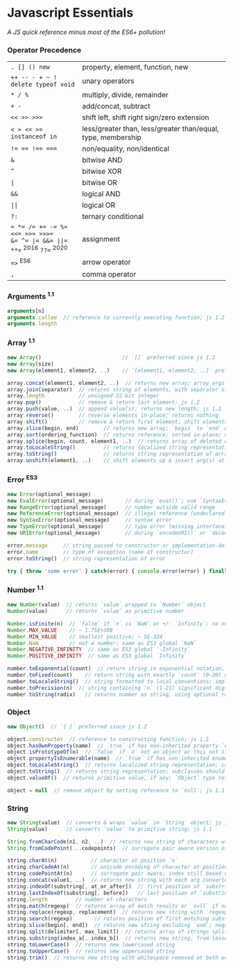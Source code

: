 Javascript Essentials
=====================

_A JS quick reference minus most of the ES6+ pollution!_


### Operator Precedence

|                     |                                  |
|---------------------|----------------------------------|
| `. [] () new`       | property, element, function, new
| `++ -- - + ~ !`<br />`delete typeof void` | unary operators
| `* / %`             | multiply, divide, remainder
| `+ -`               | add/concat, subtract
| `<< >> >>>`         | shift left, shift right sign/zero extension
| `< > <= >= instanceof in` | less/greater than, less/greater than/equal, type, membership
| `!= == !== ===`     | non/equality, non/identical
| `&`                 | bitwise AND
| `^`                 | bitwise XOR
| `\|`                | bitwise OR
| `&&`                | logical AND
| `\|\|`              | logical OR
| `?:`                | ternary conditional
| `= *= /= += -= %=`<br />`<<= >>= >>>=`<br />`&= ^= \|= &&= \|\|=`<br />`**=` <sup>2016</sup> `??=` <sup>2020</sup> | assignment
| `=>` <sup>ES6</sup> | arrow operator
| `,`                 | comma operator


### Arguments <sup>1.1</sup>

```js
arguments[n]
arguments.callee  // reference to currently executing function; js 1.2
arguments.length
```


### Array <sup>1.1</sup>

```js
new Array()                          // `[]` preferred since js 1.2
new Array(size)
new Array(element1, element2, ..)    // `[element1, element2, ..]` preferred since js 1.2

array.concat(element1, element2, ..)  // returns new array; array args deconstructed; js 1.2
array.join(separator)  // returns string of elements, with separator string between each
array.length           // unsigned 32-bit integer
array.pop()            // remove & return last element; js 1.2
array.push(value, ..)  // append value(s); returns new length; js 1.2
array.reverse()        // reverse elements in-place; returns nothing
array.shift()          // remove & return first element; shift elements down; decrement length; js 1.2
array.slice(begin, end)        // returns new array; `begin` to `end` exclusive; js 1.2
array.sort(ordering_function)  // returns reference; sorted in-place; numbers converted to strings; no time/space guarantees
array.splice(begin, count, element1, ..)  // returns array of deleted elements; deletes `count` then inserts args; js 1.2
array.toLocaleString()         // returns localized string representation of array; ES1
array.toString()               // returns string representation of array
array.unshift(element1, ..)    // shift elements up & insert arg(s) at beginning of array; js 1.2
```


### Error <sup>ES3</sup>

```js
new Error(optional_message)
new EvalError(optional_message)       // during `eval()`; use `SyntaxError` instead
new RangeError(optional_message)      // number outside valid range
new ReferenceError(optional_message)  // illegal reference (undeclared variable)
new SyntaxError(optional_message)     // syntax error
new TypeError(optional_message)       // type error (missing interface)
new URIError(optional_message)        // during `encodeURI()` or `decodeURI()`

error.message     // string passed to constructor or implementation-defined default string
error.name        // type of exception (name of constructor)
error.toString()  // string representation of error

try { throw 'some error' } catch(error) { console.error(error) } finally { console.log('run regardless') }
```


### Number <sup>1.1</sup>

```js
new Number(value)  // returns `value` wrapped in `Number` object
Number(value)      // returns `value` as primitive number

Number.isFinite(n)  // `false` if `n` is `NaN` or +/- `Infinity`; no numeric conversion, unlike global `isFinite()`; ES6
Number.MAX_VALUE    // ~ 1.75E+308
Number.MIN_VALUE    // smallest positive; ~ 5E-324
Number.NaN          // not a number; same as ES3 global `NaN`
Number.NEGATIVE_INFINITY  // same as ES3 global `-Infinity`
Number.POSITIVE_INFINITY  // same as ES3 global `Infinity`

number.toExponential(count)  // return string in exponential notation, with `count` (0-20) digits after decimal; rounded or zero-padded; ES3
number.toFixed(count)    // return string with exactly `count` (0-20) digits after decimal; rounded or zero-padded; ES3
number.toLocaleString()  // string formatted to local conventions; implementation-dependent; ES3
number.toPrecision(n)  // string containing `n` (1-21) significant digits; fixed-point notation if possible; rounded or zero-padded; ES3
number.toString(radix)   // returns number as string, using optional radix (2-36); default base 10
```


### Object

```js
new Object()  // `{ }` preferred since js 1.2

object.constructor  // reference to constructing function; js 1.1
object.hasOwnProperty(name)  // `true` if has non-inherited property `name`; ES3
object.isPrototypeOf(o)  // `false` if `o` not an object or this not its prototype; ES3
object.propertyIsEnumerable(name)  // `true` if has non-inherited enumerable property `name`; ES3
object.toLocaleString()  // returns localized string representation; calls `.toString()` by default; ES3
object.toString()  // returns string representation; subclasses should override; generic implementation from `Object` since js 1.1
object.valueOf()  // returns primitive value, if any; `Object` type returns self; js 1.1

object = null  // remove object by setting reference to `null`; js 1.1
```


### String

```js
new String(value)  // converts & wraps `value` in `String` object; js 1.1
String(value)      // converts `value` to primitive string; js 1.1

String.fromCharCode(n1, n2, ..)  // returns new string of characters with encodings specified by args; js 1.2
String.fromCodePoint(...codepoints)  // surrogate pair aware version of `fromCharCode`; ES6

string.charAt(n)           // character at position `n`
string.charCodeAt(n)       // unicode encoding of character at position `n`; js 1.2
string.codePointAt(n)      // surrogate pair aware; index still based on 16-bit code units; ES6
string.concat(value1, ..)  // returns new string with each arg converted & concatenated; js 1.2
string.indexOf(substring[, at_or_after])  // first position of `substring`; `-1` if not found
string.lastIndexOf(substring[, before])   // last position of `substring`; `-1` if not found
string.length         // number of characters
string.match(regexp)  // returns array of match results or `null` if none; js 1.2
string.replace(regexp, replacement)  // returns new string with `regexp` matches replaced with `replacement`; js 1.2
string.search(regexp)       // returns position of first matching substring, or `-1` if not found; js 1.2
string.slice(begin[, end])  // returns new string excluding `end`; negative positions from end of string; js 1.2
string.split(delimiter[, max_limit])  // returns array of strings split on `delimiter` (string or regexp); js 1.1
string.substring(index_a[, index_b])  // returns new string, from lesser to greater (exclusive) of both args
string.toLowerCase()  // returns new lowercased string
string.toUpperCase()  // returns new uppercased string
string.trim()  // returns new string with whitespace removed at both ends; ES5
```
